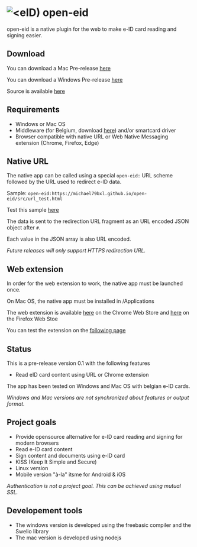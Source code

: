# ![&lt;eID)](https://github.com/michael79bxl/open-eid/raw/master/src/chrome/icon48.png "Logo") open-eid

open-eid is a native plugin for the web to make e-ID card reading and signing easier.

## Download

You can download a Mac Pre-release
[here](https://rawgit.com/michael79bxl/open-eid/master/release/Open-eID.dmg)

You can download a Windows Pre-release
[here](https://rawgit.com/michael79bxl/open-eid/master/release/Open-eID.exe)

Source is available [here](https://github.com/michael79bxl/open-eid)

## Requirements

- Windows or Mac OS
- Middleware (for Belgium, download [here](https://eid.belgium.be/)) and/or smartcard driver
- Browser compatible with native URL or Web Native Messaging extension (Chrome, Firefox, Edge)

## Native URL

The native app can be called using a special `open-eid:` URL scheme followed by the URL used to redirect e-ID data.

Sample: `open-eid:https://michael79bxl.github.io/open-eid/src/url_test.html`

Test this sample [here](open-eid:https://michael79bxl.github.io/open-eid/src/url_test.html)

The data is sent to the redirection URL fragment as an URL encoded JSON object after `#`.

Each value in the JSON array is also URL encoded.

*Future releases will only support HTTPS redirection URL.*

## Web extension

In order for the web extension to work, the native app must be launched once.

On Mac OS, the native app must be installed in /Applications

The web extension is available
[here](https://chrome.google.com/webstore/detail/open-eid/cgdhcnihnfegipidedmkijjkbphakcjo)
on the Chrome Web Store and
[here](https://addons.mozilla.org/fr/firefox/addon/open-eid/)
on the Firefox Web Stoe

You can test the extension on the 
[following page](https://michael79bxl.github.io/open-eid/src/chrome_test.html)

## Status

This is a pre-release version 0.1 with the following features

- Read eID card content using URL or Chrome extension

The app has been tested on Windows and Mac OS with belgian e-ID cards.

*Windows and Mac versions are not synchronized about features or output format.*

## Project goals

- Provide opensource alternative for e-ID card reading and signing for modern browsers
- Read e-ID card content
- Sign content and documents using e-ID card
- KISS (Keep It Simple and Secure)
- Linux version
- Mobile version "à-la" itsme for Android & iOS

*Authentication is not a project goal. This can be achieved using mutual SSL.*

## Developement tools

- The windows version is developed using the freebasic compiler and the Swelio library
- The mac version is developed using nodejs